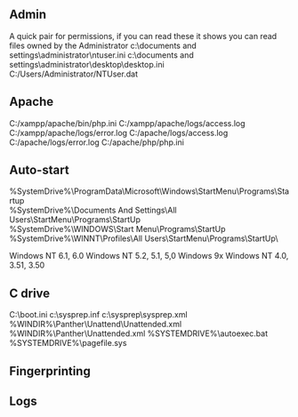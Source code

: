 Admin
------
A quick pair for permissions, if you can read these it shows you can read files owned by the Administrator
c:\documents and settings\administrator\ntuser.ini
c:\documents and settings\administrator\desktop\desktop.ini
C:/Users/Administrator/NTUser.dat

Apache
------
C:/xampp/apache/bin/php.ini
C:/xampp/apache/logs/access.log
C:/xampp/apache/logs/error.log
C:/apache/logs/access.log
C:/apache/logs/error.log
C:/apache/php/php.ini

Auto-start
-----------
%SystemDrive%\ProgramData\Microsoft\Windows\StartMenu\Programs\Startup\
%SystemDrive%\Documents And Settings\All Users\StartMenu\Programs\StartUp\
%SystemDrive%\WINDOWS\Start Menu\Programs\StartUp\
%SystemDrive%\WINNT\Profiles\All Users\StartMenu\Programs\StartUp\

Windows NT 6.1, 6.0 
Windows NT 5.2, 5.1, 5,0 
Windows 9x 
Windows NT 4.0, 3.51, 3.50

C drive
--------
C:\boot.ini
c:\sysprep.inf
c:\sysprep\sysprep.xml
%WINDIR%\Panther\Unattend\Unattended.xml
%WINDIR%\Panther\Unattended.xml
%SYSTEMDRIVE%\autoexec.bat
%SYSTEMDRIVE%\pagefile.sys

Fingerprinting
---------------

Logs
----

